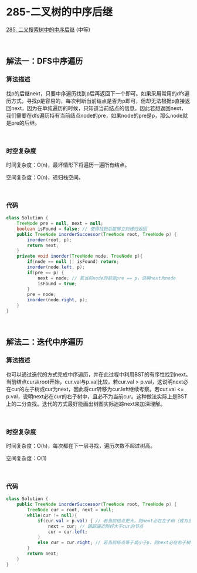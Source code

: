 # 285-二叉树的中序后继

[285. 二叉搜索树中的中序后继](https://leetcode-cn.com/problems/inorder-successor-in-bst/) (中等)

<br />

## 解法一：DFS中序遍历

### 算法描述

找p的后继next，只要中序遍历找到p后再返回下一个即可。如果采用常用的dfs遍历方式，寻找p是容易的，每次判断当前结点是否为p即可，但却无法根据p直接返回next，因为在单纯遍历的时候，只知道当前结点的信息。因此若想返回next，我们需要在dfs遍历持有当前结点node的pre，如果node的pre是p，那么node就是pre的后继。

<br />

### 时空复杂度

时间复杂度：O(n)，最坏情形下将遍历一遍所有结点。

空间复杂度：O(n)，递归栈空间。

<br />

### 代码

```java
class Solution {
    TreeNode pre = null, next = null;
    boolean isFound = false; // 使得找到后能够立刻递归返回
    public TreeNode inorderSuccessor(TreeNode root, TreeNode p) {
        inorder(root, p);
        return next;
    }
    private void inorder(TreeNode node, TreeNode p){
        if(node == null || isFound) return;
        inorder(node.left, p);
        if(pre == p) {
            next = node; // 若当前node的前驱pre == p，说明next为node
            isFound = true;
        }
        pre = node; 
        inorder(node.right, p);
    }
}
```

<br />

## 解法二：迭代中序遍历

### 算法描述

也可以通过迭代的方式完成中序遍历，并在此过程中利用BST的有序性找到next。当前结点cur从root开始，cur.val与p.val比较，若cur.val > p.val，这说明next必在cur的左子树或cur为next，因此将cur转移为cur.left继续考察。若cur.val <= p.val，说明next必在cur的右子树中，且必不为当前cur。这种做法实际上是BST上的二分查找。迭代的方式最好能画出树图实际追踪next来加深理解。

<br />

### 时空复杂度

时间复杂度：O(h)，每次都在下一层寻找，遍历次数不超过树高。

空间复杂度：O(1)

<br />

### 代码

```java
class Solution {
    public TreeNode inorderSuccessor(TreeNode root, TreeNode p) {
        TreeNode cur = root, next = null;
        while(cur != null){
            if(cur.val > p.val) { // 若当前结点更大，则next必在左子树（或为当前cur）
                next = cur; // 跟踪逼近刚好大于cur的节点
                cur = cur.left;
            }
            else cur = cur.right; // 若当前结点等于或小于p，则next必在右子树（必不为当前cur）
        }
        return next;
    }
}
```

